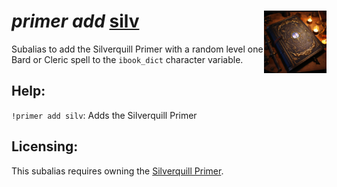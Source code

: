<h1><i>primer add</i> <u>silv</u><img align="right" src="../../../../Images/silv.png" width="100px"></h1>

Subalias to add the Silverquill Primer with a random level one Bard or Cleric spell to the `ibook_dict` character variable.

## Help:
`!primer add silv`: Adds the Silverquill Primer

## Licensing:
This subalias requires owning the [Silverquill Primer](https://www.dndbeyond.com/magic-items/4239823-silverquill-primer).